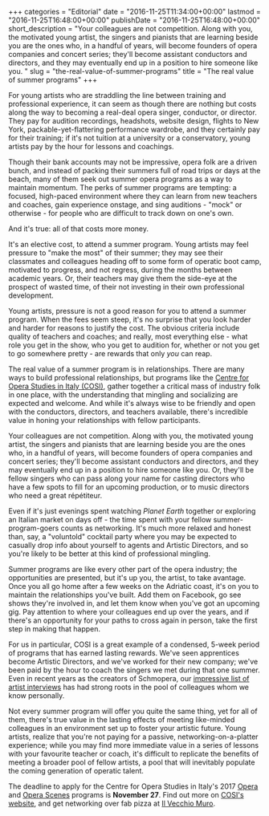 +++
categories = "Editorial"
date = "2016-11-25T11:34:00+00:00"
lastmod = "2016-11-25T16:48:00+00:00"
publishDate = "2016-11-25T16:48:00+00:00"
short_description = "Your colleagues are not competition. Along with you, the motivated young artist, the singers and pianists that are learning beside you are the ones who, in a handful of years, will become founders of opera companies and concert series; they'll become assistant conductors and directors, and they may eventually end up in a position to hire someone like you. "
slug = "the-real-value-of-summer-programs"
title = "The real value of summer programs"
+++

For young artists who are straddling the line between training and professional experience, it can seem as though there are nothing but costs along the way to becoming a real-deal opera singer, conductor, or director. They pay for audition recordings, headshots, website design, flights to New York, packable-yet-flattering performance wardrobe, and they certainly pay for their training; if it's not tuition at a university or a conservatory, young artists pay by the hour for lessons and coachings.

Though their bank accounts may not be impressive, opera folk are a driven bunch, and instead of packing their summers full of road trips or days at the beach, many of them seek out summer opera programs as a way to maintain momentum. The perks of summer programs are tempting: a focused, high-paced environment where they can learn from new teachers and coaches, gain experience onstage, and sing auditions - "mock" or otherwise - for people who are difficult to track down on one's own.

And it's true: all of that costs more money.

It's an elective cost, to attend a summer program. Young artists may feel pressure to "make the most" of their summer; they may see their classmates and colleagues heading off to some form of operatic boot camp, motivated to progress, and not regress, during the months between academic years. Or, their teachers may give them the side-eye at the prospect of wasted time, of their not investing in their own professional development.

Young artists, pressure is not a good reason for you to attend a summer program. When the fees seem steep, it's no surprise that you look harder and harder for reasons to justify the cost. The obvious criteria include quality of teachers and coaches; and really, most everything else - what role you get in the show, who you get to audition for, whether or not you get to go somewhere pretty - are rewards that only *you* can reap. 

The real value of a summer program is in relationships. There are many ways to build professional relationships, but programs like the [Centre for Opera Studies in Italy (COSI)](http://www.co-si.com/), gather together a critical mass of industry folk in one place, with the understanding that mingling and socializing are expected and welcome. And while it's always wise to be friendly and open with the conductors, directors, and teachers available, there's incredible value in honing your relationships with fellow participants.

Your colleagues are not competition. Along with you, the motivated young artist, the singers and pianists that are learning beside you are the ones who, in a handful of years, will become founders of opera companies and concert series; they'll become assistant conductors and directors, and they may eventually end up in a position to hire someone like you. Or, they'll be fellow singers who can pass along your name for casting directors who have a few spots to fill for an upcoming production, or to music directors who need a great répétiteur.

Even if it's just evenings spent watching *Planet Earth* together or exploring an Italian market on days off - the time spent with your fellow summer-program-goers counts as networking. It's much more relaxed and honest than, say, a "voluntold" cocktail party where you may be expected to casually drop info about yourself to agents and Artistic Directors, and so you're likely to be better at this kind of professional mingling. 

Summer programs are like every other part of the opera industry; the opportunities are presented, but it's up you, the artist, to take avantage. Once you all go home after a few weeks on the Adriatic coast, it's on you to maintain the relationships you've built. Add them on Facebook, go see shows they're involved in, and let them know when you've got an upcoming gig. Pay attention to where your colleagues end up over the years, and if there's an opportunity for your paths to cross again in person, take the first step in making that happen.

For us in particular, COSI is a great example of a condensed, 5-week period of programs that has earned lasting rewards. We've seen apprentices become Artistic Directors, and we've worked for their new company; we've been paid by the hour to coach the singers we met during that one summer. Even in recent years as the creators of Schmopera, our [impressive list of artist interviews](/what-weve-learned-by-talking-with-108-opera-singers/) has had strong roots in the pool of colleagues whom we know personally.

Not every summer program will offer you quite the same thing, yet for all of them, there's true value in the lasting effects of meeting like-minded colleagues in an environment set up to foster your artistic future. Young artists, realize that you're not paying for a passive, networking-on-a-platter experience; while you may find more immediate value in a series of lessons with your favourite teacher or coach, it's difficult to replicate the benefits of meeting a broader pool of fellow artists, a pool that will inevitably populate the coming generation of operatic talent.

The deadline to apply for the Centre for Opera Studies in Italy's 2017 [Opera](http://www.co-si.com/programs/opera-ensemble/) and [Opera Scenes](http://www.co-si.com/programs/opera-scenes/) programs is **November 27**. Find out more on [COSI's website](http://www.co-si.com/programs/), and get networking over fab pizza at [Il Vecchio Muro](http://www.vecchiomuro.it/).
